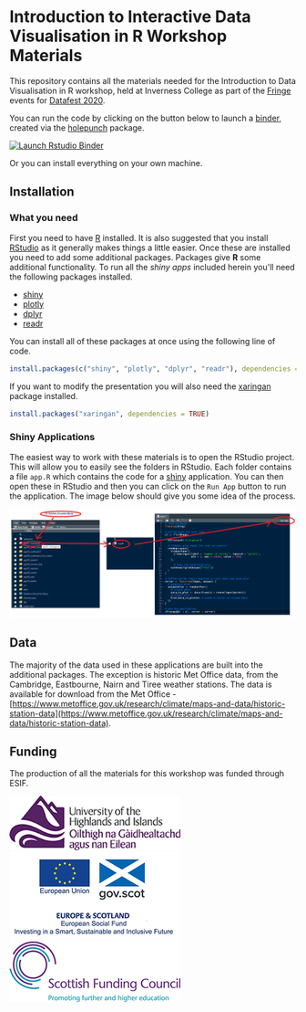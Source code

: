 # Introduction to Interactive Data Visualisation in R Workshop Materials

This repository contains all the materials needed for the Introduction to Data Visualisation in R workshop, held at Inverness College as part of the [Fringe](https://www.datafest.global/fringe-events) events for [Datafest 2020](https://www.datafest.global/).

You can run the code by clicking on the button below to launch a [binder](https://mybinder.org/), created via the [holepunch](https://karthik.github.io/holepunch/index.html) package.

<!-- badges: start -->
[![Launch Rstudio Binder](http://mybinder.org/badge_logo.svg)](https://mybinder.org/v2/gh/aj2duncan/Datafest_DataVisWorkshop/master?urlpath=rstudio)
<!-- badges: end -->

Or you can install everything on your own machine.

## Installation

### What you need

First you need to have [R](https://cran.r-project.org/) installed. It is also suggested that you install [RStudio](https://rstudio.com/products/rstudio/download/#download) as it generally makes things a little easier. Once these are installed you need to add some additional packages. Packages give **R** some additional functionality. To run all the *shiny apps* included herein you'll need the following packages installed.

- [shiny](https://shiny.rstudio.com/)
- [plotly](https://plot.ly/r/)
- [dplyr](https://dplyr.tidyverse.org/)
- [readr](https://readr.tidyverse.org/)

You can install all of these packages at once using the following line of code.

```r
install.packages(c("shiny", "plotly", "dplyr", "readr"), dependencies = TRUE)
```

If you want to modify the presentation you will also need the [xaringan](https://github.com/yihui/xaringan) package installed.

```r
install.packages("xaringan", dependencies = TRUE)
```

### Shiny Applications

The easiest way to work with these materials is to open the RStudio project. This will allow you to easily see the folders in RStudio. Each folder contains a file `app.R` which contains the code for a [shiny](https://shiny.rstudio.com/) application. You can then open these in RStudio and then you can click on the `Run App` button to run the application. The image below should give you some idea of the process.

![](slides/images/RStudio.png)

## Data

The majority of the data used in these applications are built into the additional packages. The exception is historic Met Office data, from the Cambridge, Eastbourne, Nairn and Tiree weather stations. The data is available for download from the Met Office - [https://www.metoffice.gov.uk/research/climate/maps-and-data/historic-station-data](https://www.metoffice.gov.uk/research/climate/maps-and-data/historic-station-data).

## Funding

The production of all the materials for this workshop was funded through ESIF.

![](images/small-UHI_Logo.png)
![](images/small-ESF_logo2.png)
![](images/small-SFC_colour_logo.png)
